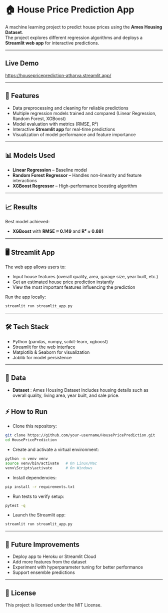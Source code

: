 # 🏠 House Price Prediction App

A machine learning project to predict house prices using the **Ames Housing Dataset**.  
The project explores different regression algorithms and deploys a **Streamlit web app** for interactive predictions.

---

## Live Demo

https://housepriceprediction-atharva.streamlit.app/

---

## 🚀 Features

- Data preprocessing and cleaning for reliable predictions
- Multiple regression models trained and compared (Linear Regression, Random Forest, XGBoost)
- Model evaluation with metrics (RMSE, R²)
- Interactive **Streamlit app** for real-time predictions
- Visualization of model performance and feature importance

---

## 📊 Models Used

- **Linear Regression** – Baseline model
- **Random Forest Regressor** – Handles non-linearity and feature interactions
- **XGBoost Regressor** – High-performance boosting algorithm

---

## 📈 Results

Best model achieved:

- **XGBoost** with **RMSE ≈ 0.149** and **R² ≈ 0.881**

---

## 🖥️ Streamlit App

The web app allows users to:

- Input house features (overall quality, area, garage size, year built, etc.)
- Get an estimated house price prediction instantly
- View the most important features influencing the prediction

Run the app locally:

```bash
streamlit run streamlit_app.py
```

---

## 🛠️ Tech Stack

- Python (pandas, numpy, scikit-learn, xgboost)
- Streamlit for the web interface
- Matplotlib & Seaborn for visualization
- Joblib for model persistence

---

## 📂 Data

- **Dataset** : Ames Housing Dataset
  Includes housing details such as overall quality, living area, year built, and sale price.

## ⚡ How to Run

- Clone this repository:

```bash
git clone https://github.com/your-username/HousePricePrediction.git
cd HousePricePrediction
```

- Create and activate a virtual environment:

```bash
python -m venv venv
source venv/bin/activate   # On Linux/Mac
venv\Scripts\activate      # On Windows
```

- Install dependencies:

```bash
pip install -r requirements.txt
```

- Run tests to verify setup:

```bash
pytest -q
```

- Launch the Streamlit app:

```bash
streamlit run streamlit_app.py
```

---

## 📌 Future Improvements

- Deploy app to Heroku or Streamlit Cloud
- Add more features from the dataset
- Experiment with hyperparameter tuning for better performance
- Support ensemble predictions

---

## 📝 License

This project is licensed under the MIT License.
